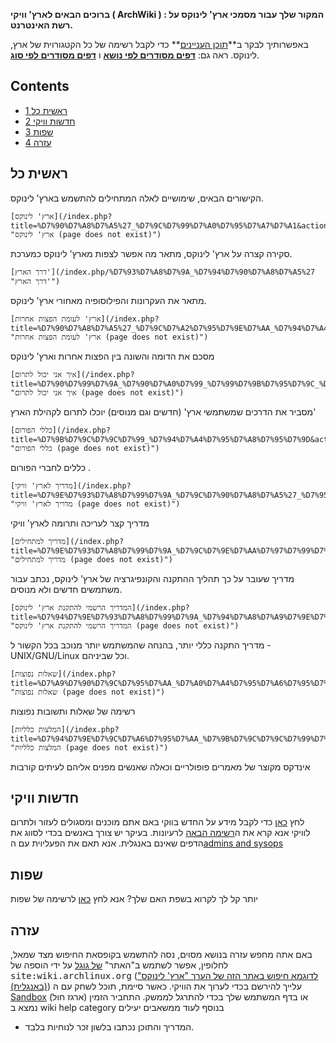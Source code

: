 **ברוכים הבאים לארץ' וויקי ( ArchWiki ) : המקור שלך עבור מסמכי ארץ' לינוקס על רשת האינטרנט.**

באפשרותיך לבקר ב**[תוכן העניינים](/index.php?title=%D7%AA%D7%95%D7%9B%D7%9F_%D7%94%D7%A2%D7%A0%D7%99%D7%99%D7%A0%D7%99%D7%9D&action=edit&redlink=1 "תוכן העניינים (page does not exist)")** כדי לקבל רשימה של כל הקטגורוית של ארץ, לינוקס. ראה גם: **[דפים מסודרים לפי נושא](/index.php?title=%D7%93%D7%A4%D7%99%D7%9D_%D7%9E%D7%A1%D7%95%D7%93%D7%A8%D7%99%D7%9D_%D7%9C%D7%A4%D7%99_%D7%A0%D7%95%D7%A9%D7%90&action=edit&redlink=1 "דפים מסודרים לפי נושא (page does not exist)")** ו **[דפים מסודרים לפי סוג](/index.php?title=%D7%93%D7%A4%D7%99%D7%9D_%D7%9E%D7%A1%D7%95%D7%93%D7%A8%D7%99%D7%9D_%D7%9C%D7%A4%D7%99_%D7%A1%D7%95%D7%92&action=edit&redlink=1 "דפים מסודרים לפי סוג (page does not exist)")**.

## Contents

*   [1 ראשית כל](#.D7.A8.D7.90.D7.A9.D7.99.D7.AA_.D7.9B.D7.9C)
*   [2 חדשות וויקי](#.D7.97.D7.93.D7.A9.D7.95.D7.AA_.D7.95.D7.95.D7.99.D7.A7.D7.99)
*   [3 שפות](#.D7.A9.D7.A4.D7.95.D7.AA)
*   [4 עזרה](#.D7.A2.D7.96.D7.A8.D7.94)

## ראשית כל

הקישורים הבאים, שימושיים לאלה המתחילים להתשמש בארץ' לינוקס.

	[ארץ' לינוקס](/index.php?title=%D7%90%D7%A8%D7%A5%27_%D7%9C%D7%99%D7%A0%D7%95%D7%A7%D7%A1&action=edit&redlink=1 "ארץ' לינוקס (page does not exist)")

סקירה קצרה על ארץ' לינוקס, מתאר מה אפשר לצפות מארץ' לינוקס כמערכת.

	[דרך הארץ'](/index.php/%D7%93%D7%A8%D7%9A_%D7%94%D7%90%D7%A8%D7%A5%27 "דרך הארץ'")

מתאר את העקרונות והפילוסופיה מאחורי ארץ' לינוקס.

	[ארץ' לעומת הפצות אחרות](/index.php?title=%D7%90%D7%A8%D7%A5%27_%D7%9C%D7%A2%D7%95%D7%9E%D7%AA_%D7%94%D7%A4%D7%A6%D7%95%D7%AA_%D7%90%D7%97%D7%A8%D7%95%D7%AA&action=edit&redlink=1 "ארץ' לעומת הפצות אחרות (page does not exist)")

מסכם את הדומה והשונה בין הפצות אחרות וארץ' לינוקס

	[איך אני יכול לתרום](/index.php?title=%D7%90%D7%99%D7%9A_%D7%90%D7%A0%D7%99_%D7%99%D7%9B%D7%95%D7%9C_%D7%9C%D7%AA%D7%A8%D7%95%D7%9D&action=edit&redlink=1 "איך אני יכול לתרום (page does not exist)")

מסביר את הדרכים שמשתמשי ארץ' (חדשים וגם מנוסים) יוכלו לתרום לקהילת הארץ'

	[כללי הפורום](/index.php?title=%D7%9B%D7%9C%D7%9C%D7%99_%D7%94%D7%A4%D7%95%D7%A8%D7%95%D7%9D&action=edit&redlink=1 "כללי הפורום (page does not exist)")

כללים לחברי הפורום .

	[מדריך לארץ' וויקי](/index.php?title=%D7%9E%D7%93%D7%A8%D7%99%D7%9A_%D7%9C%D7%90%D7%A8%D7%A5%27_%D7%95%D7%95%D7%99%D7%A7%D7%99&action=edit&redlink=1 "מדריך לארץ' וויקי (page does not exist)")

מדריך קצר לעריכה ותרומה לארץ' וויקי

	[מדריך למתחילים](/index.php?title=%D7%9E%D7%93%D7%A8%D7%99%D7%9A_%D7%9C%D7%9E%D7%AA%D7%97%D7%99%D7%9C%D7%99%D7%9D&action=edit&redlink=1 "מדריך למתחילים (page does not exist)")

מדריך שעובר על כך תהליך ההתקנה והקונפיגרציה של ארץ' לינוקס, נכתב עבור משתמשים חדשים ולא מנוסים.

	[המדריך הרשמי להתקנת ארץ' לינוקס](/index.php?title=%D7%94%D7%9E%D7%93%D7%A8%D7%99%D7%9A_%D7%94%D7%A8%D7%A9%D7%9E%D7%99_%D7%9C%D7%94%D7%AA%D7%A7%D7%A0%D7%AA_%D7%90%D7%A8%D7%A5%27_%D7%9C%D7%99%D7%A0%D7%95%D7%A7%D7%A1&action=edit&redlink=1 "המדריך הרשמי להתקנת ארץ' לינוקס (page does not exist)")

מדריך התקנה כללי יותר, בהנחה שהמשתמש יותר מנוכב בכל הקשור ל - UNIX/GNU/Linux וכל שביניהם.

	[שאלות נפוצות](/index.php?title=%D7%A9%D7%90%D7%9C%D7%95%D7%AA_%D7%A0%D7%A4%D7%95%D7%A6%D7%95%D7%AA&action=edit&redlink=1 "שאלות נפוצות (page does not exist)")

רשימה של שאלות ותשובות נפוצות

	[המלצות כלליות](/index.php?title=%D7%94%D7%9E%D7%9C%D7%A6%D7%95%D7%AA_%D7%9B%D7%9C%D7%9C%D7%99%D7%95%D7%AA&action=edit&redlink=1 "המלצות כלליות (page does not exist)")

אינדקס מקוצר של מאמרים פופולריים וכאלה שאנשים מפנים אליהם לעיתים קורבות

## חדשות וויקי

לחץ [כאן](/index.php?title=%D7%9B%D7%90%D7%9F&action=edit&redlink=1 "כאן (page does not exist)") כדי לקבל מידע על החדש בווקי באם אתם מוכנים ומסגולים לעזור ולתרום לוויקי אנא קרא את ה[רשימה הבאה](/index.php?title=%D7%A8%D7%A9%D7%99%D7%9E%D7%94_%D7%94%D7%91%D7%90%D7%94&action=edit&redlink=1 "רשימה הבאה (page does not exist)") לרעיונות. בעיקר יש צורך באנשים בכדי לסווג את הדפים שאינם באנגלית. אנא תאם את הפעליוית עם ה[admins and sysops](/index.php/ContactList "ContactList")

## שפות

יותר קל לך לקרוא בשפת האם שלך? אנא לחץ [כאן](/index.php/Help:I18n#Languages "Help:I18n") לרשימה של שפות

## עזרה

באם אתה מחפש עזרה בנושא מסוים, נסה להתשמש בקופסאת החיפוש מצד שמאל, לחלופין, אפשר לשתמש ב"האתר" [של גוגל](http://www.google.com/) על ידי הוספה של <tt>site:wiki.archlinux.org</tt> ([לדוגמא חיפוש באתר הזה של הערך "ארץ' לינוקס" (באנגלית)](http://www.lmgtfy.com/?q=Arch+Linux+site%3Awiki.archlinux.org)) עלייך להירשם בכדי לערוך את הוויקי. כאשר סיימת, תוכל לשחק עם ה [Sandbox](/index.php/Sandbox "Sandbox") (ארגז חול) או בדף המשתמש שלך בכדי להתרגל לממשק. התחביר הזמין נמצא ב wiki help category בנוסף לעוד ממשאבים יעילים

*   המדריך והתוכן נכתבו בלשון זכר לנוחיות בלבד.